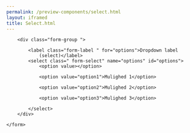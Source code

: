 ```yaml
--- 
permalink: /preview-components/select.html
layout: iframed 
title: Select.html
---
```

<div class="container">
    <form class="form mb-7 input-width-m">

        <div class="form-group ">

            <label class="form-label " for="options">Dropdown label
                (select)</label>
            <select class=" form-select" name="options" id="options">
                <option value></option>

                <option value="option1">Mulighed 1</option>

                <option value="option2">Mulighed 2</option>

                <option value="option3">Mulighed 3</option>

            </select>
        </div>

    </form>
</div>